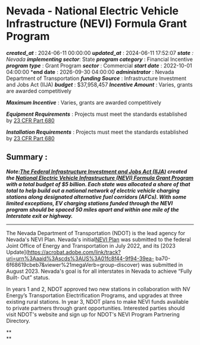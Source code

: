 # Nevada - National Electric Vehicle Infrastructure (NEVI) Formula Grant Program 
 ***created_at*** : 2024-06-11 00:00:00 
 ***updated_at*** : 2024-06-11 17:52:07 
 ***state** : Nevada 
 **implementing sector***: State 
 ***program category*** : Financial Incentive 
 ***program type*** : Grant Program 
 ***sector*** : Commercial 
 ***start date*** : 2022-10-01 04:00:00 
 ***end date** : 2026-09-30 04:00:00 
 ***administrator*** : Nevada Department of Transportation 
 ***funding Source*** : Infrastructure Investment and Jobs Act (IIJA) 
 ***budget*** : $37,958,457 
 ***Incentive Amount*** : Varies, grants are awarded competitively

 
 ***Maximum Incentive*** : Varies, grants are awarded competitively

 
 ***Equipment Requirements*** : Projects must meet the standards established by [23 CFR Part
680](https://www.govinfo.gov/content/pkg/FR-2023-02-28/pdf/2023-03500.pdf)

 
 ***Installation Requirements*** : Projects must meet the standards established by [23 CFR Part
680](https://www.govinfo.gov/content/pkg/FR-2023-02-28/pdf/2023-03500.pdf)

 
 ## Summary : 
 **_Note:[The Federal Infrastructure Investment and Jobs Act
(IIJA)](https://www.congress.gov/117/plaws/publ58/PLAW-117publ58.pdf#page=993)
created the [National Electric Vehicle Infrastructure (NEVI) Formula Grant
Program](https://www.fhwa.dot.gov/environment/nevi/) with a total budget of $5
billion. Each state was allocated a share of that total to help build out a
national network of electric vehicle charging stations along designated
alternative fuel corridors (AFCs). With some limited exceptions, EV charging
stations funded through the NEVI program should be spaced 50 miles apart and
within one mile of the Interstate exit or highway._**

****

The Nevada Department of Transportation (NDOT) is the lead agency for Nevada's
NEVI Plan. Nevada's initial[NEVI
Plan](https://www.dot.nv.gov/home/showpublisheddocument/20723/637947099699800000)
was submitted to the federal Joint Office of Energy and Transportation in July
2022, and its [2023
Update](https://acrobat.adobe.com/link/track?uri=urn%3Aaaid%3Ascds%3AUS%3A01fc8f44-9f94-39ea-
ba70-6f68619cbeb7&viewer%21megaVerb=group-discover) was submitted in August
2023. Nevada's goal is for all interstates in Nevada to achieve “Fully Built-
Out” status.

In years 1 and 2, NDOT approved two new stations in collaboration with NV
Energy’s Transportation Electrification Programs, and upgrades at three
existing rural stations. In year 3, NDOT plans to make NEVI funds available to
private partners through grant opportunities. Interested parties should visit
NDOT's website and sign up for NDOT's NEVI Program Partnering Directory.

**  
**

 
 